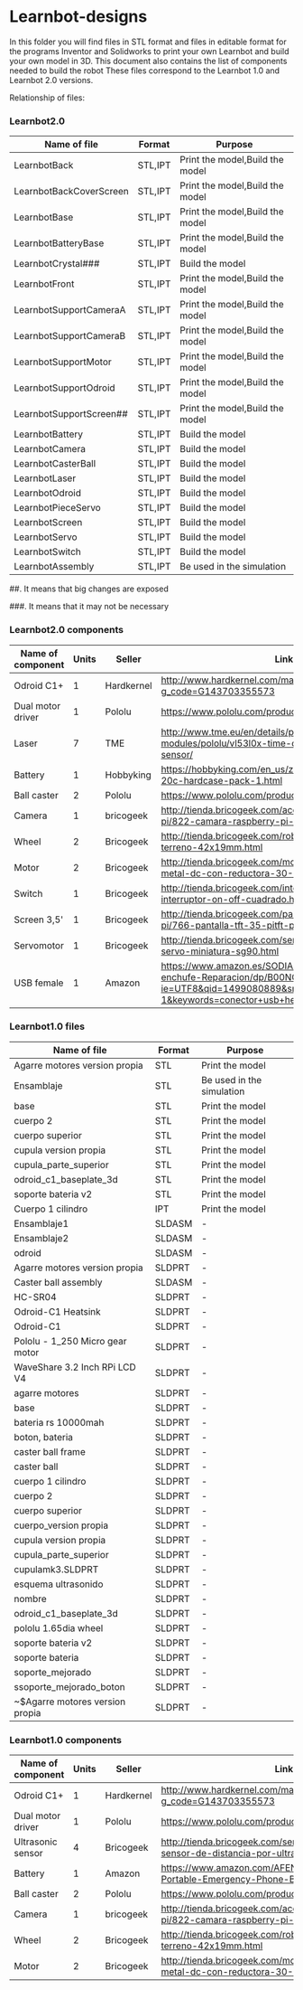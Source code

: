 # Learnbot-designs
In this folder you will find files in STL format and files in editable format for the programs Inventor and Solidworks to print your own Learnbot and build your own model in 3D.
This document also contains the list of components needed to build the robot
These files correspond to the Learnbot 1.0 and Learnbot 2.0 versions.

Relationship of files:

### Learnbot2.0

| Name of file            |  Format  |  Purpose                        |
|-------------------------|----------|---------------------------------|
| LearnbotBack            |  STL,IPT | Print the model,Build the model |
| LearnbotBackCoverScreen |  STL,IPT | Print the model,Build the model |
| LearnbotBase            |  STL,IPT | Print the model,Build the model |
| LearnbotBatteryBase     |  STL,IPT | Print the model,Build the model |
| LearnbotCrystal###      |  STL,IPT | Build the model                 |
| LearnbotFront           |  STL,IPT | Print the model,Build the model |
| LearnbotSupportCameraA  |  STL,IPT | Print the model,Build the model |
| LearnbotSupportCameraB  |  STL,IPT | Print the model,Build the model |
| LearnbotSupportMotor    |  STL,IPT | Print the model,Build the model |
| LearnbotSupportOdroid   |  STL,IPT | Print the model,Build the model |
| LearnbotSupportScreen## |  STL,IPT | Print the model,Build the model |
| LearnbotBattery         |  STL,IPT | Build the model                 |
| LearnbotCamera          |  STL,IPT | Build the model                 |
| LearnbotCasterBall      |  STL,IPT | Build the model                 |
| LearnbotLaser           |  STL,IPT | Build the model                 |
| LearnbotOdroid          |  STL,IPT | Build the model                 |
| LearnbotPieceServo      |  STL,IPT | Build the model                 |
| LearnbotScreen          |  STL,IPT | Build the model                 |
| LearnbotServo           |  STL,IPT | Build the model                 |
| LearnbotSwitch          |  STL,IPT | Build the model                 |
| LearnbotAssembly        |  STL,IPT | Be used in the simulation       |

##. It means that big changes are exposed

###. It means that it may not be necessary

### Learnbot2.0 components
| Name of component              |  Units   |  Seller     |  Link                  |
|--------------------------------|----------|-------------|------------------------|
| Odroid C1+                     |  1       | Hardkernel  |http://www.hardkernel.com/main/products/prdt_info.php?g_code=G143703355573 |
| Dual motor driver              |  1       | Pololu      | https://www.pololu.com/product/2753/specs |
| Laser              |  7       | TME     | http://www.tme.eu/en/details/pololu-2490/sensor-modules/pololu/vl53l0x-time-of-flight-distance-sensor/       |
| Battery                        |  1       | Hobbyking      | https://hobbyking.com/en_us/zippy-5000mah-2s1p-20c-hardcase-pack-1.html        |
| Ball caster                    |  2       | Pololu      | https://www.pololu.com/product/953        |
| Camera                         |  1       | bricogeek      | http://tienda.bricogeek.com/accesorios-raspberry-pi/822-camara-raspberry-pi-v2-8-megapixels.html       |
| Wheel                    |  2       | Bricogeek      | http://tienda.bricogeek.com/robotica/109-rueda-todo-terreno-42x19mm.html        |
| Motor                    |  2       | Bricogeek      | http://tienda.bricogeek.com/motores/114-motor-micro-metal-dc-con-reductora-30-1.html       |
| Switch                   |  1       | Bricogeek      |http://tienda.bricogeek.com/interruptores/200-interruptor-on-off-cuadrado.html       |
| Screen 3,5'                   |  1       | Bricogeek      | http://tienda.bricogeek.com/pantallas-raspberry-pi/766-pantalla-tft-35-pitft-plus-resistiva.html       |
| Servomotor                    |  1       | Bricogeek      | http://tienda.bricogeek.com/servomotores/968-micro-servo-miniatura-sg90.html       |
| USB female                    |  1       | Amazon      | https://www.amazon.es/SODIAL-zocalo-conector-enchufe-Reparacion/dp/B00NG8CIFS/ref=sr_1_1?ie=UTF8&qid=1499080889&sr=8-1&keywords=conector+usb+hembra       |



### Learnbot1.0 files

| Name of file                   |  Format  |  Purpose                  |
|--------------------------------|----------|---------------------------|
| Agarre motores version propia  |  STL     | Print the model           |
| Ensamblaje                     |  STL     | Be used in the simulation |
| base                           |  STL     | Print the model           |
| cuerpo 2                       |  STL     | Print the model           |
| cuerpo superior                |  STL     | Print the model           |
| cupula version propia          |  STL     | Print the model           |
| cupula_parte_superior          |  STL     | Print the model           |
| odroid_c1_baseplate_3d         |  STL     | Print the model           |
| soporte bateria v2             |  STL     | Print the model           |
| Cuerpo 1 cilindro              |  IPT     | Print the model           |
| Ensamblaje1                    |  SLDASM  | -                         |
| Ensamblaje2                    |  SLDASM  | -                         |
| odroid                         |  SLDASM  | -                         |
| Agarre motores version propia  |  SLDPRT  | -                         |
| Caster ball assembly           |  SLDASM  | -                         |
| HC-SR04                        |  SLDPRT  | -                         |
| Odroid-C1 Heatsink             |  SLDPRT  | -                         |
| Odroid-C1                      |  SLDPRT  | -                         |
| Pololu - 1_250 Micro gear motor|  SLDPRT  | -                         |
| WaveShare 3.2 Inch RPi LCD V4  |  SLDPRT  | -                         |
| agarre motores                 |  SLDPRT  | -                         |
| base                           |  SLDPRT  | -                         |
| bateria rs 10000mah            |  SLDPRT  | -                         |
| boton, bateria                 |  SLDPRT  | -                         |
| caster ball frame              |  SLDPRT  | -                         |
| caster ball                    |  SLDPRT  | -                         |
| cuerpo 1 cilindro              |  SLDPRT  | -                         |
| cuerpo 2                       |  SLDPRT  | -                         |
| cuerpo superior                |  SLDPRT  | -                         |
| cuerpo_version propia          |  SLDPRT  | -                         |
| cupula version propia          |  SLDPRT  | -                         |
| cupula_parte_superior          |  SLDPRT  | -                         |
| cupulamk3.SLDPRT               |  SLDPRT  | -                         |
| esquema ultrasonido            |  SLDPRT  | -                         |
| nombre                         |  SLDPRT  | -                         |
| odroid_c1_baseplate_3d         |  SLDPRT  | -                         |
| pololu 1.65dia wheel           |  SLDPRT  | -                         |
| soporte bateria v2             |  SLDPRT  | -                         |
| soporte bateria                |  SLDPRT  | -                         |
| soporte_mejorado               |  SLDPRT  | -                         |
| ssoporte_mejorado_boton        |  SLDPRT  | -                         |
| ~$Agarre motores version propia|  SLDPRT  | -                         |

### Learnbot1.0 components
| Name of component              |  Units   |  Seller     |  Link                  |
|--------------------------------|----------|-------------|------------------------|
| Odroid C1+                     |  1       | Hardkernel  |http://www.hardkernel.com/main/products/prdt_info.php?g_code=G143703355573 |
| Dual motor driver              |  1       | Pololu      | https://www.pololu.com/product/2753/specs |
| Ultrasonic sensor              |  4       | Bricogeek      | http://tienda.bricogeek.com/sensores-distancia/741-sensor-de-distancia-por-ultrasonidos-hc-sr04.html        |
| Battery                        |  1       | Amazon      | https://www.amazon.com/AFENDO-10400mAh-Portable-Emergency-Phone-Black/dp/B00NODDBNS        |
| Ball caster                    |  2       | Pololu      | https://www.pololu.com/product/953        |
| Camera                         |  1       | bricogeek      | http://tienda.bricogeek.com/accesorios-raspberry-pi/822-camara-raspberry-pi-v2-8-megapixels.html       |
| Wheel                    |  2       | Bricogeek      | http://tienda.bricogeek.com/robotica/109-rueda-todo-terreno-42x19mm.html        |
| Motor                    |  2       | Bricogeek      | http://tienda.bricogeek.com/motores/114-motor-micro-metal-dc-con-reductora-30-1.html       |
